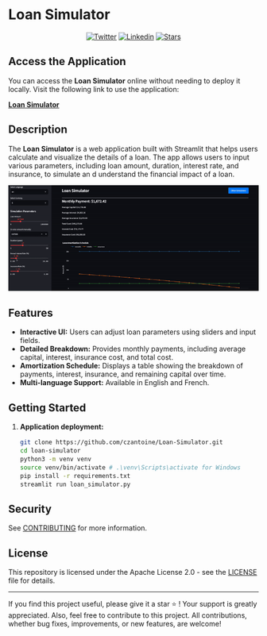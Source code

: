 # Loan Simulator

<p align="center">
   <a href="https://twitter.com/cz_antoine"><img alt="Twitter" src="https://img.shields.io/twitter/follow/cz_antoine?style=social"></a>
   <a href="https://www.linkedin.com/in/antoine-cichowicz-837575b1"><img alt="Linkedin" src="https://img.shields.io/badge/-Antoine-blue?style=flat-square&logo=Linkedin&logoColor=white"></a>
   <a href="https://github.com/czantoine/Loan-Simulator"><img alt="Stars" src="https://img.shields.io/github/stars/czantoine/Loan-Simulator"></a>
</p>

## Access the Application

You can access the **Loan Simulator** online without needing to deploy it locally. Visit the following link to use the application:

[**Loan Simulator**](https://loansimulator.streamlit.app/)

## Description

The **Loan Simulator** is a web application built with Streamlit that helps users calculate and visualize the details of a loan. The app allows users to input various parameters, including loan amount, duration, interest rate, and insurance, to simulate an
d understand the financial impact of a loan.

![Loan Simulator](./loan-simulator.gif)

## Features

- **Interactive UI:** Users can adjust loan parameters using sliders and input fields.
- **Detailed Breakdown:** Provides monthly payments, including average capital, interest, insurance cost, and total cost.
- **Amortization Schedule:** Displays a table showing the breakdown of payments, interest, insurance, and remaining capital over time.
- **Multi-language Support:** Available in English and French.

## Getting Started

1. **Application deployment:**

   ```bash
   git clone https://github.com/czantoine/Loan-Simulator.git
   cd loan-simulator
   python3 -m venv venv
   source venv/bin/activate # .\venv\Scripts\activate for Windows
   pip install -r requirements.txt
   streamlit run loan_simulator.py
   ```

## Security

See [CONTRIBUTING](CONTRIBUTING.md#security-issue-notifications) for more information.

## License

This repository is licensed under the Apache License 2.0 - see the [LICENSE](LICENSE) file for details.

---

If you find this project useful, please give it a star ⭐️ ! Your support is greatly appreciated. Also, feel free to contribute to this project. All contributions, whether bug fixes, improvements, or new features, are welcome!